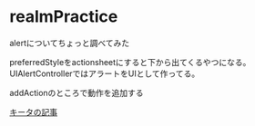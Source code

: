 # realmPractice

alertについてちょっと調べてみた

preferredStyleをactionsheetにすると下から出てくるやつになる。<br>
UIAlertControllerではアラートをUIとして作ってる。<br>


addActionのところで動作を追加する

[キータの記事](https://qiita.com/kitanoow/items/fbf58a943fb2cd1c2127)
